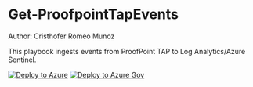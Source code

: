 # Get-ProofpointTapEvents
Author: Cristhofer Romeo Munoz

This playbook ingests events from ProofPoint TAP to Log Analytics/Azure Sentinel.

[![Deploy to Azure](https://aka.ms/deploytoazurebutton)](https://portal.azure.com/#create/Microsoft.Template/uri/https%3A%2F%2Fraw.githubusercontent.com%2FAzure%2FAzure-Sentinel%2Fmaster%2FSolutions%2FProofPointTap%2FPlaybooks%2FGet-ProofPointTapEvents%2FAzuredeploy.json)
[![Deploy to Azure Gov](https://aka.ms/deploytoazuregovbutton)](https://portal.azure.us/#create/Microsoft.Template/uri/https%3A%2F%2Fraw.githubusercontent.com%2FAzure%2FAzure-Sentinel%2Fmaster%2FSolutions%2FProofPointTap%2FPlaybooks%2FGet-ProofPointTapEvents%2FAzuredeploy.json)
